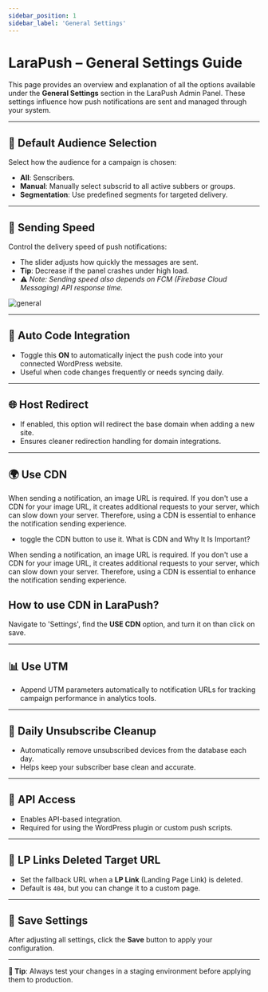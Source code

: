 ```yaml
---
sidebar_position: 1
sidebar_label: 'General Settings'
---
```

# LaraPush – General Settings Guide

This page provides an overview and explanation of all the options available under the **General Settings** section in the LaraPush Admin Panel. These settings influence how push notifications are sent and managed through your system.

---

## 🧩 Default Audience Selection

Select how the audience for a campaign is chosen:

- **All**: Senscribers.
- **Manual**: Manually select subscrid to all active subbers or groups.
- **Segmentation**: Use predefined segments for targeted delivery.

---

## 🚀 Sending Speed

Control the delivery speed of push notifications:

- The slider adjusts how quickly the messages are sent.
- **Tip**: Decrease if the panel crashes under high load.
- ⚠️ *Note: Sending speed also depends on FCM (Firebase Cloud Messaging) API response time.*

![general](/img/general.png)


---

## 🔄 Auto Code Integration

- Toggle this **ON** to automatically inject the push code into your connected WordPress website.
- Useful when code changes frequently or needs syncing daily.

---

## 🌐 Host Redirect

- If enabled, this option will redirect the base domain when adding a new site.
- Ensures cleaner redirection handling for domain integrations.

---

## 🌍 Use CDN

When sending a notification, an image URL is required. If you don't use a CDN for your image URL, it creates additional requests to your server, which can slow down your server. Therefore, using a CDN is essential to enhance the notification sending experience. 
- toggle the CDN button to use it. 
 What is CDN and Why It Is Important? 

When sending a notification, an image URL is required. If you don't use a CDN for your image URL, it creates additional requests to your server, which can slow down your server. Therefore, using a CDN is essential to enhance the notification sending experience.

## How to use CDN in LaraPush?

Navigate to 'Settings', find the **USE CDN** option, and turn it on than click on save.


---

## 📊 Use UTM

- Append UTM parameters automatically to notification URLs for tracking campaign performance in analytics tools.

---

## 🧹 Daily Unsubscribe Cleanup

- Automatically remove unsubscribed devices from the database each day.
- Helps keep your subscriber base clean and accurate.

---

## 🔌 API Access

- Enables API-based integration.
- Required for using the WordPress plugin or custom push scripts.

---

## 🔗 LP Links Deleted Target URL

- Set the fallback URL when a **LP Link** (Landing Page Link) is deleted.
- Default is `404`, but you can change it to a custom page.

---

## 💾 Save Settings

After adjusting all settings, click the **Save** button to apply your configuration.

---

**📝 Tip**: Always test your changes in a staging environment before applying them to production.
